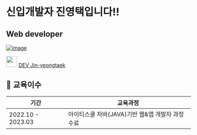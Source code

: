 # 신입개발자 진영택입니다!!

## Web developer

[![image](https://user-images.githubusercontent.com/112805025/229288446-ca2495ce-7719-43b1-b565-33532a17aaa3.png)](https://chambray-century-c20.notion.site/1be526a961a445ed802892212d2c3d3c)

<a target="_blank" rel="noopener noreferrer nofollow" href="https://user-images.githubusercontent.com/112805025/229288446-ca2495ce-7719-43b1-b565-33532a17aaa3.png"><img src="https://user-images.githubusercontent.com/112805025/229288446-ca2495ce-7719-43b1-b565-33532a17aaa3.png" width="30" height="30" style="max-width: 100%;"></a>
<a href="https://chambray-century-c20.notion.site/1be526a961a445ed802892212d2c3d3c" rel="nofollow">
DEV Jin-yeongtaek
</a>


## :book: 교육이수
|기간|교육과정|
|---|---|
|2022.10 - 2023.03|아이티스쿨 자바(JAVA)기반 웹&앱 개발자 과정 수료|


